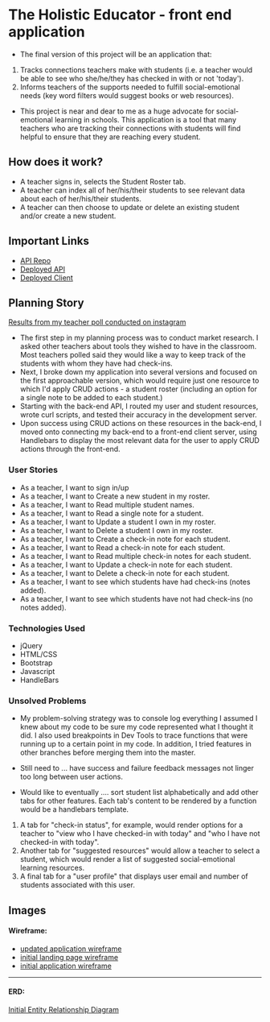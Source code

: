 # The Holistic Educator - front end application

- The final version of this project will be an application that: 
1. Tracks connections teachers make with students (i.e. a teacher would be able to see who she/he/they has checked in with or not 'today').
2. Informs teachers of the supports needed to fulfill social-emotional needs (key word filters would suggest books or web resources).
- This project is near and dear to me as a huge advocate for social-emotional learning in schools. This application is a tool that many teachers who are tracking their connections with students will find helpful to ensure that they are reaching every student. 

## How does it work?

- A teacher signs in, selects the Student Roster tab.
- A teacher can index all of her/his/their students to see relevant data about each of her/his/their students.
- A teacher can then choose to update or delete an existing student and/or create a new student.

## Important Links

- [API Repo](https://github.com/rubysattar/the-holistic-educator-api)
- [Deployed API](https://whispering-anchorage-25173.herokuapp.com/)
- [Deployed Client](https://rubysattar.github.io/the-holistic-educator/)

## Planning Story

[Results from my teacher poll conducted on instagram](https://imgur.com/dVmMwMG)

- The first step in my planning process was to conduct market research. I asked other teachers about tools they wished to have in the classroom. Most teachers polled said they would like a way to keep track of the students with whom they have had check-ins.
- Next, I broke down my application into several versions and focused on the first approachable version, which would require just one resource to which I'd apply CRUD actions - a student roster (including an option for a single note to be added to each student.)
- Starting with the back-end API, I routed my user and student resources, wrote curl scripts, and tested their accuracy in the development server. 
- Upon success using CRUD actions on these resources in the back-end, I moved onto connecting my back-end to a front-end client server, using Handlebars to display the most relevant data for the user to apply CRUD actions through the front-end. 

### User Stories

- As a teacher, I want to sign in/up
- As a teacher, I want to Create a new student in my roster.
- As a teacher, I want to Read multiple student names.
- As a teacher, I want to Read a single note for a student.
- As a teacher, I want to Update a student I own in my roster.
- As a teacher, I want to Delete a student I own in my roster.
- As a teacher, I want to Create a check-in note for each student.
- As a teacher, I want to Read a check-in note for each student. 
- As a teacher, I want to Read multiple check-in notes for each student.
- As a teacher, I want to Update a check-in note for each student.
- As a teacher, I want to Delete a check-in note for each student.
- As a teacher, I want to see which students have had check-ins (notes added).
- As a teacher, I want to see which students have not had check-ins (no notes added).

### Technologies Used

- jQuery
- HTML/CSS
- Bootstrap
- Javascript
- HandleBars

### Unsolved Problems

- My problem-solving strategy was to console log everything I assumed I knew about my code to be sure my code represented what I thought it did. I also used breakpoints in Dev Tools to trace functions that were running up to a certain point in my code. In addition, I tried features in other branches before merging them into the master. 

- Still need to ... have success and failure feedback messages not linger too long between user actions.
- Would like to eventually .... sort student list alphabetically and add other tabs for other features. Each tab's content to be rendered by a function would be a handlebars template.
1. A tab for "check-in status", for example, would render options for a teacher to "view who I have checked-in with today" and "who I have not checked-in with today". 
2. Another tab for "suggested resources" would allow a teacher to select a student, which would render a list of suggested social-emotional learning resources.
3. A final tab for a "user profile" that displays user email and number of students associated with this user. 


## Images

#### Wireframe:
- [updated application wireframe](https://imgur.com/viNGzwH)
- [initial landing page wireframe](https://imgur.com/HANqQFv)
- [initial application wireframe](https://imgur.com/fbpXkYj)
---

#### ERD:
[Initial Entity Relationship Diagram](https://imgur.com/zWtIKUa)